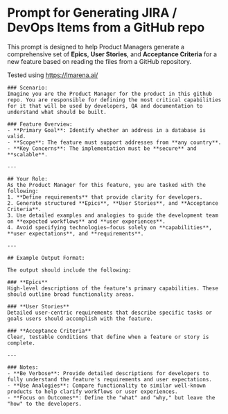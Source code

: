 # Prompt for Generating JIRA / DevOps Items from a GitHub repo

This prompt is designed to help Product Managers generate a comprehensive set of **Epics**, **User Stories**, and **Acceptance Criteria** for a new feature based on reading the files from a GitHub repository.

Tested using https://lmarena.ai/ 

```
### Scenario:
Imagine you are the Product Manager for the product in this github repo. You are responsible for defining the most critical capabilities for it that will be used by developers, QA and documentation to understand what should be built. 

### Feature Overview:
- **Primary Goal**: Identify whether an address in a database is valid.  
- **Scope**: The feature must support addresses from **any country**.  
- **Key Concerns**: The implementation must be **secure** and **scalable**.  

---

## Your Role:
As the Product Manager for this feature, you are tasked with the following:
1. **Define requirements** that provide clarity for developers.  
2. Generate structured **Epics**, **User Stories**, and **Acceptance Criteria**.  
3. Use detailed examples and analogies to guide the development team on **expected workflows** and **user experiences**.  
4. Avoid specifying technologies—focus solely on **capabilities**, **user expectations**, and **requirements**.  

---

## Example Output Format:

The output should include the following:

### **Epics**
High-level descriptions of the feature's primary capabilities. These should outline broad functionality areas.

### **User Stories**
Detailed user-centric requirements that describe specific tasks or goals users should accomplish with the feature.

### **Acceptance Criteria**
Clear, testable conditions that define when a feature or story is complete.

---

### Notes:
- **Be Verbose**: Provide detailed descriptions for developers to fully understand the feature's requirements and user expectations.  
- **Use Analogies**: Compare functionality to similar well-known products to help clarify workflows or user experiences.  
- **Focus on Outcomes**: Define the "what" and "why," but leave the "how" to the developers.
```

